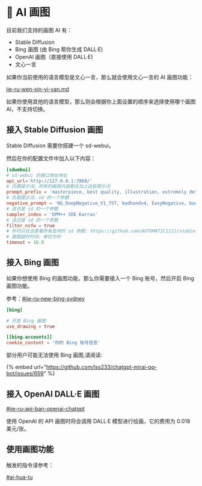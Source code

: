 # 🐉 AI 画图

目前我们支持的画图 AI 有：

* Stable Diffusion
* Bing 画图 (由 Bing 帮你生成 DALL·E)
* OpenAI 画图（直接使用 DALL·E)
* 文心一言

如果你当前使用的语言模型是文心一言，那么就会使用文心一言的 AI 画图功能：

[jie-ru-wen-xin-yi-yan.md](jie-ru-ai-ping-tai/jie-ru-wen-xin-yi-yan.md "mention")

如果你使用其他的语言模型，那么则会根据你上面设置的顺序来选择使用哪个画图 AI，不支持切换。

## 接入 Stable Diffusion 画图

Stable Diffusion 需要你搭建一个 sd-webui。

然后在你的配置文件中加入以下内容：

```toml
[sdwebui]
# sd-webui 的接口地址地址
api_url='http://127.0.0.1:7860/'
# 内置提示词，所有的画图内容都会加上这些提示词
prompt_prefix = 'masterpiece, best quality, illustration, extremely detailed 8K wallpaper'
# 负面提示词，sd 的一个参数
negative_prompt = 'NG_DeepNegative_V1_75T, badhandv4, EasyNegative, bad hands, missing fingers, cropped legs, worst quality, low quality, normal quality, jpeg artifacts, blurry,missing arms, long neck, Humpbacked,multiple breasts, mutated hands and fingers, long body, mutation, poorly drawn , bad anatomy,bad shadow,unnatural body, fused breasts, bad breasts, more than one person,wings on halo,small wings, 2girls, lowres, bad anatomy, text, error, extra digit, fewer digits, cropped, worst quality, low quality, normal quality, jpeg artifacts, signature, watermark, username, out of frame, lowres, text, error, cropped, worst quality, low quality, jpeg artifacts, ugly, duplicate, morbid, mutilated, out of frame, extra fingers, mutated hands, poorly drawn hands, poorly drawn face, mutation, deformed, dehydrated, bad anatomy, bad proportions, extra limbs, cloned face, disfigured, gross proportions, malformed limbs, missing arms, missing legs, extra arms, extra legs, fused fingers, too many fingers,'
# 这也是 sd 的一个参数
sampler_index = 'DPM++ SDE Karras'
# 这还是 sd 的一个参数
filter_nsfw = true
# 你可以在这里看所有支持的 sd 参数: https://github.com/AUTOMATIC1111/stable-diffusion-webui/wiki/API
# 画图超时时间，单位为秒
timeout = 10.0
```

## 接入 Bing 画图

如果你想使用 Bing 的画图功能，那么你需要接入一个 Bing 账号，然后开启 Bing 画图功能。

参考：[#jie-ru-new-bing-sydney](jie-ru-ai-ping-tai/#jie-ru-new-bing-sydney "mention")

```toml
[bing]

# 开启 Bing 画图
use_drawing = true

[[bing.accounts]]
cookie_content = '你的 Bing 账号信息'
```

部分用户可能无法使用 Bing 画图,请阅读:

{% embed url="https://github.com/lss233/chatgpt-mirai-qq-bot/issues/659" %}

## 接入 OpenAI DALL·E 画图

[#jie-ru-api-ban-openai-chatgpt](jie-ru-ai-ping-tai/jie-ru-openai-de-chatgpt.md#jie-ru-api-ban-openai-chatgpt "mention")

使用 OpenAI 的 API 画图时将会调用 DALL·E 模型进行绘画，它的费用为 0.018 美元/张。

## 使用画图功能

触发的指令请参考：

[#ai-hua-tu](chu-fa-xing-shi-yu-zhi-ling.md#ai-hua-tu "mention")
